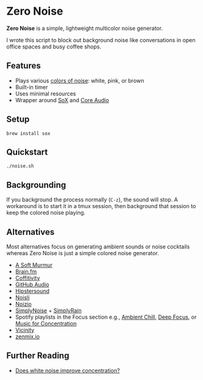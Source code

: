 # Zero Noise

**Zero Noise** is a simple, lightweight multicolor noise generator.

I wrote this script to block out background noise like conversations in open office spaces and busy coffee shops.

## Features

- Plays various [colors of noise](https://en.wikipedia.org/wiki/Colors_of_noise): white, pink, or brown
- Built-in timer
- Uses minimal resources
- Wrapper around [SoX](http://sox.sourceforge.net) and [Core Audio](https://en.wikipedia.org/wiki/Core_Audio)

## Setup

    brew install sox

## Quickstart

    ./noise.sh

## Backgrounding

If you background the process normally (`C-z`), the sound will stop.  A workaround is to start it in a tmux session, then background that session to keep the colored noise playing.

## Alternatives

Most alternatives focus on generating ambient sounds or noise cocktails whereas Zero Noise is just a simple colored noise generator.

- [A Soft Murmur](http://asoftmurmur.com)
- [Brain.fm](https://brain.fm)
- [Coffitivity](https://coffitivity.com)
- [GitHub Audio](https://github.audio/)
- [Hipstersound](http://hipstersound.com)
- [Noisli](https://www.noisli.com)
- [Noizio](http://noiz.io)
- [SimplyNoise](https://simplynoise.com/) + [SimplyRain](https://rain.simplynoise.com/)
- Spotify playlists in the Focus section e.g., [Ambient Chill](https://open.spotify.com/user/spotify/playlist/37i9dQZF1DX3Ogo9pFvBkY), [Deep Focus](https://open.spotify.com/user/spotify/playlist/37i9dQZF1DWZeKCadgRdKQ), or [Music for Concentration](https://open.spotify.com/user/spotify/playlist/37i9dQZF1DX3PFzdbtx1Us)
- [Vicinity](http://www.ixeau.com/apps/vicinity/)
- [zenmix.io](http://zenmix.io/)

## Further Reading

- [Does white noise improve concentration?](http://skeptics.stackexchange.com/questions/8025/does-white-noise-improve-concentration)
